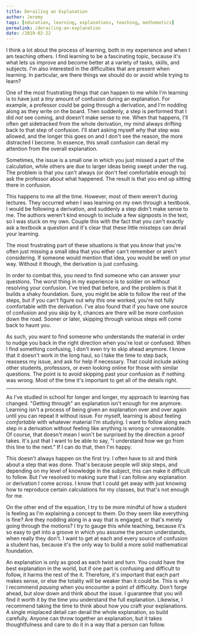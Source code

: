 ```yaml
---
title: Derailing an Explanation
author: Jeremy
tags: [education, learning, explanations, teaching, mathematics]
permalink: /derailing-an-explanation
date: /2019-02-22
---
```


I think a lot about the process of learning, both in my experience and when I am teaching others. I find learning to be a fascinating topic, because it's what lets us improve and become better at a variety of tasks, skills, and subjects. I'm also interested in the difficulties that are present when learning. In particular, are there things we should do or avoid while trying to learn?

One of the most frustrating things that can happen to me while I'm learning is to have just a *tiny* amount of confusion during an explanation. For example, a professor could be going through a derivation, and I'm nodding along as they write on the board. Then suddenly, a step is performed that I did *not* see coming, and doesn't make sense to me. When that happens, I'll often get sidetracked from the whole derivation, my mind always drifting back to that step of confusion. I'll start asking myself *why* that step was allowed, and the longer this goes on and I don't see the reason, the more distracted I become. In essence, this small confusion can derail my attention from the overall explanation.

Sometimes, the issue is a small one in which you just missed a part of the calculation, while others are due to larger ideas being swept under the rug. The problem is that you can't always (or don't feel comfortable enough to) ask the professor about what happened. The result is that you end up sitting there in confusion.

This happens to me all the time. However, most of them weren't during lectures. They occurred when I was learning on my own through a textbook. I would be following a derivation, and suddenly a step didn't make sense to me. The authors weren't kind enough to include a few signposts in the text, so I was stuck on my own. Couple this with the fact that you can't exactly ask a textbook a question and it's clear that these little missteps can derail your learning.

The most frustrating part of these situations is that you *know* that you're often just missing a small idea that you either can't remember or aren't considering. If someone would mention that idea, you would be well on your way. Without it though, the derivation is just confusing.

In order to combat this, you *need* to find someone who can answer your questions. The worst thing in my experience is to soldier on without resolving your confusion. I've tried that before, and the problem is that it builds a shaky foundation. Sure, you might be able to follow the rest of the steps, but if you can't figure out why *this* one worked, you're not fully comfortable with the derivation. I've also found that if you have one source of confusion and you skip by it, chances are there will be more confusion down the road. Sooner or later, skipping through various steps will come back to haunt you.

As such, you want to find someone who understands the material in order to nudge you back in the right direction when you're lost or confused. When I find something confusing, I don't even try to skip ahead anymore. I know that it doesn't work in the long haul, so I take the time to step back, reassess my issue, and ask for help if necessary. That could include asking other students, professors, or even looking online for those with similar questions. The point is to avoid skipping past your confusion as if nothing was wrong. Most of the time it's important to get all of the details right.

---

As I've studied in school for longer and longer, my approach to learning has changed. "Getting through" an explanation isn't enough for me anymore. Learning isn't a process of being given an explanation over and over again until you can repeat it without issue. For myself, learning is about feeling *comfortable* with whatever material I'm studying. I want to follow along each step in a derivation without feeling like anything is wrong or unreasonable. Of course, that doesn't mean I won't be surprised by the direction a proof takes. It's just that I want to be able to say, "I understand how we go from this line to the next." If I can do that, then I'm happy.

This doesn't always happen on the first try. I often have to sit and think about a step that was done. That's because people will skip steps, and depending on my level of knowledge in the subject, this can make it difficult to follow. But I've resolved to making sure that I can follow any explanation or derivation I come across. I know that I could get away with just knowing how to reproduce certain calculations for my classes, but that's not enough for me.

On the other end of the equation, I try to be more mindful of how a student is feeling as I'm explaining a concept to them. Do they seem like everything is fine? Are they nodding along in a way that is engaged, or that's merely going through the motions? I try to gauge this while teaching, because it's so easy to get into a groove in which you assume the person understands, when really they don't. I want to get at each and every source of confusion a student has, because it's the only way to build a more solid mathematical foundation.

An explanation is only as good as each twist and turn. You could have the best explanation in the world, but if one part is confusing and difficult to follow, it harms the rest of the it. Therefore, it's important that each part makes sense, or else the totality will be weaker than it could be. This is why I recommend *pausing* when you encounter a point of difficulty. Don't forge ahead, but slow down and think about the issue. I guarantee that you will find it worth it by the time you understand the full explanation. Likewise, I recommend taking the time to think about how you craft your explanations. A single misplaced detail can derail the whole explanation, so build carefully. Anyone can throw together an explanation, but it takes thoughtfulness and care to do it in a way that a person can follow.
